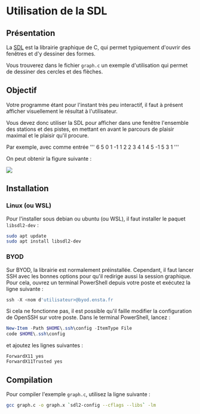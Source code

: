 # Utilisation de la SDL

## Présentation
La [SDL](https://libsdl.org) est la librairie graphique de C, qui permet typiquement d'ouvrir des fenêtres et d'y dessiner des formes.

Vous trouverez dans le fichier `graph.c` un exemple d'utilisation qui permet de dessiner des cercles et des flèches.

## Objectif
Votre programme étant pour l'instant très peu interactif, il faut à présent afficher visuellement le résultat à l'utilisateur.

Vous devez donc utiliser la SDL pour afficher dans une fenêtre l'ensemble des stations et des pistes, en mettant en avant le parcours de plaisir maximal et le plaisir qu'il procure.

Par exemple, avec comme entrée 
'''
6 5
0 1 -1
1 2 2
3 4 1
4 5 -1
5 3 1
'''

On peut obtenir la figure suivante : 

![](https://markdown.data-ensta.fr/uploads/upload_ad4a0c9f2e5966e5ef1b429fcc79f88e.png)

## Installation
### Linux (ou WSL)
Pour l'installer sous debian ou ubuntu (ou WSL), il faut installer le paquet `libsdl2-dev` :
```bash
sudo apt update
sudo apt install libsdl2-dev
```

### BYOD
Sur BYOD, la librairie est normalement préinstallée. Cependant, il faut lancer SSH avec les bonnes options pour qu'il redirige aussi la session graphique. Pour cela, ouvrez un terminal PowerShell depuis votre poste et exécutez la ligne suivante :
```powershell
ssh -X <nom d'utilisateur>@byod.ensta.fr
```
Si cela ne fonctionne pas, il est possible qu'il faille modifier la configuration de OpenSSH sur votre poste. Dans le terminal PowerShell, lancez :
```powershell
New-Item -Path $HOME\.ssh\config -ItemType File
code $HOME\.ssh\config
```
et ajoutez les lignes suivantes :
```
ForwardX11 yes
ForwardX11Trusted yes
```

## Compilation 
Pour compiler l'exemple `graph.c`, utilisez la ligne suivante :
```bash
gcc graph.c -o graph.x `sdl2-config --cflags --libs` -lm
```